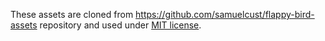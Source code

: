 These assets are cloned from https://github.com/samuelcust/flappy-bird-assets
repository and used under [MIT license](License).
